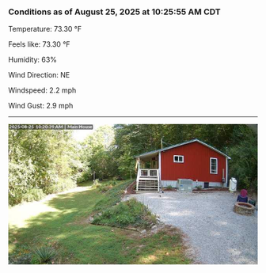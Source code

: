 ### Conditions as of August 25, 2025 at 10:25:55 AM CDT 

Temperature: 73.30 &deg;F

Feels like: 73.30 &deg;F

Humidity: 63%

Wind Direction: NE

Windspeed: 2.2 mph

Wind Gust: 2.9 mph

---

<img src="./images/latest.jpeg"/>

